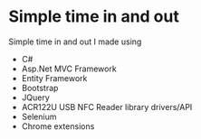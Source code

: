 # Simple time in and out
Simple time in and out I made using 

- C#
- Asp.Net MVC Framework
- Entity Framework
- Bootstrap
- JQuery
- ACR122U USB NFC Reader library drivers/API
- Selenium
- Chrome extensions
